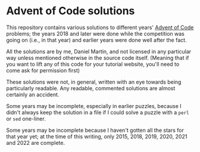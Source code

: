 Advent of Code solutions
========================

This repository contains various solutions to different years' [Advent
of Code](https://adventofcode.com/) problems; the years 2018 and later
were done while the competition was going on (i.e., in that year) and
earlier years were done well after the fact.

All the solutions are by me, Daniel Martin, and not licensed in any
particular way unless mentioned otherwise in the source code
itself. (Meaning that if you want to lift any of this code for your
tutorial website, you'll need to come ask for permission first)

These solutions were not, in general, written with an eye towards
being particularly readable. Any readable, commented solutions are
almost certainly an accident.

Some years may be incomplete, especially in earlier puzzles, because I
didn't always keep the solution in a file if I could solve a puzzle
with a `perl` or `sed` one-liner.

Some years may be incomplete because I haven't gotten all the stars
for that year yet; at the time of this writing, only 2015, 2018, 2019,
2020, 2021 and 2022 are complete.
